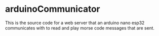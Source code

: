 # arduinoCommunicator

This is the source code for a web server that an arduino nano esp32 communicates with to read and play morse code messages that are sent.
